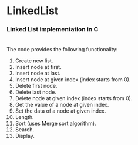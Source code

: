 # LinkedList
### Linked List implementation in C</br></br>
The code provides the following functionality:</br>
1) Create new list.</br>
2) Insert node at first.</br>
3) Insert node at last.</br>
4) Insert node at given index (index starts from 0).</br>
5) Delete first node.</br>
6) Delete last node.</br>
7) Delete node at given index (index starts from 0).</br>
8) Get the value of a node at given index.</br>
9) Set the data of a node at given index.</br>
10) Length.</br>
11) Sort (uses Merge sort algorithm).</br>
12) Search.</br>
13) Display.

